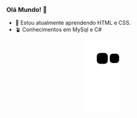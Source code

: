 ### Olá Mundo! 👋

- 🌱 Estou atualmente aprendendo HTML e CSS.
- 🪴 Conhecimentos em MySql e C#

<div align="center">
  <a href="https://github.com/guoliveira0">
      
![Snake animation](https://github.com/guoliveira0/guoliveira0/blob/output/github-contribution-grid-snake.svg)
